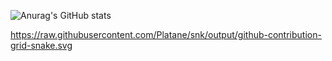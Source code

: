 
![Anurag's GitHub stats](https://github-readme-stats.vercel.app/api?username=zhang-wei-jian&show_icons=true&theme=radical)

https://raw.githubusercontent.com/Platane/snk/output/github-contribution-grid-snake.svg
